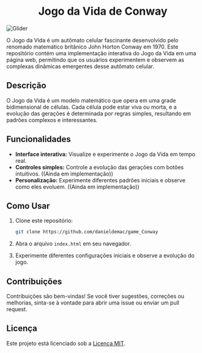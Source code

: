 <h1 align="center">Jogo da Vida de Conway</h1>
<img src="https://upload.wikimedia.org/wikipedia/commons/f/f2/Game_of_life_animated_glider.gif" alt="Glider"/>

O Jogo da Vida é um autômato celular fascinante desenvolvido pelo renomado matemático britânico John Horton Conway em 1970. Este repositório contém uma implementação interativa do Jogo da Vida em uma página web, permitindo que os usuários experimentem e observem as complexas dinâmicas emergentes desse autômato celular.

## Descrição

O Jogo da Vida é um modelo matemático que opera em uma grade bidimensional de células. Cada célula pode estar viva ou morta, e a evolução das gerações é determinada por regras simples, resultando em padrões complexos e interessantes.

## Funcionalidades

- **Interface interativa:** Visualize e experimente o Jogo da Vida em tempo real.
- **Controles simples:** Controle a evolução das gerações com botões intuitivos. ((Ainda em implementação))
- **Personalização:** Experimente diferentes padrões iniciais e observe como eles evoluem. ((Ainda em implementação))

## Como Usar

1. Clone este repositório:

    ```bash
    git clone https://github.com/danieldemac/game_Conway
    ```

2. Abra o arquivo `index.html` em seu navegador.

3. Experimente diferentes configurações iniciais e observe a evolução do jogo.

## Contribuições

Contribuições são bem-vindas! Se você tiver sugestões, correções ou melhorias, sinta-se à vontade para abrir uma issue ou enviar um pull request.

## Licença

Este projeto está licenciado sob a [Licença MIT](LICENSE.md).
